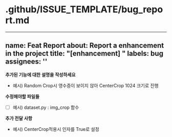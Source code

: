 # .github/ISSUE_TEMPLATE/bug_report.md
---
name: Feat Report
about: Report a enhancement in the project
title: "[enhancement] "
labels: bug
assignees: ''
---

**추가된 기능에 대한 설명을 작성하세요**
- 예시) Random Crop시 영수증이 보이지 않아 CenterCrop 1024 크기로 진행

**수정헤야할 파일들**
- [ ] 예시) dataset.py : img_crop 함수


**추가 전달 사항**
- 예시) CenterCrop적용시 인자를 True로 설정
